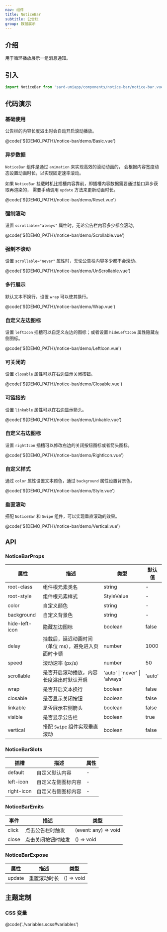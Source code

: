 ```yaml
---
nav: 组件
title: NoticeBar
subtitle: 公告栏
group: 数据展示
---
```


## 介绍

用于循环播放展示一组消息通知。

## 引入

```ts
import NoticeBar from 'sard-uniapp/components/notice-bar/notice-bar.vue'
```

## 代码演示

### 基础使用

公告栏的内容长度溢出时会自动开启滚动播放。

@code('${DEMO_PATH}/notice-bar/demo/Basic.vue')

### 异步数据

`NoticeBar` 组件是通过 `animation` 来实现高效的滚动动画的，
会根据内容宽度动态设置动画时长，以实现固定速率滚动。

如果 `NoticeBar` 挂载时机比插槽内容靠前，即插槽内容数据需要通过接口异步获取再渲染的，
需要手动调用 `update` 方法来更新动画时长。

@code('${DEMO_PATH}/notice-bar/demo/Reset.vue')

### 强制滚动

设置 `scrollable="always"` 属性时，无论公告栏内容多少都会滚动。

@code('${DEMO_PATH}/notice-bar/demo/Scrollable.vue')

### 强制不滚动

设置 `scrollable="never"` 属性时，无论公告栏内容多少都不会滚动。

@code('${DEMO_PATH}/notice-bar/demo/UnScrollable.vue')

### 多行展示

默认文本不换行，设置 `wrap` 可以使其换行。

@code('${DEMO_PATH}/notice-bar/demo/Wrap.vue')

### 自定义左边图标

设置 `leftIcon` 插槽可以自定义左边的图标；或者设置 `hideLeftIcon` 属性隐藏左侧图标。

@code('${DEMO_PATH}/notice-bar/demo/LeftIcon.vue')

### 可关闭的

设置 `closable` 属性可以在右边显示关闭按钮。

@code('${DEMO_PATH}/notice-bar/demo/Closable.vue')

### 可链接的

设置 `linkable` 属性可以在右边显示箭头。

@code('${DEMO_PATH}/notice-bar/demo/Linkable.vue')

### 自定义右边图标

设置 `rightIcon` 插槽可以修改右边的关闭按钮图标或者箭头图标。

@code('${DEMO_PATH}/notice-bar/demo/RightIcon.vue')

### 自定义样式

通过 `color` 属性设置文本颜色，通过 `background` 属性设置背景色。

@code('${DEMO_PATH}/notice-bar/demo/Style.vue')

### 垂直滚动

搭配 `NoticeBar` 和 `Swipe` 组件，可以实现垂直滚动的效果。

@code('${DEMO_PATH}/notice-bar/demo/Vertical.vue')

## API

### NoticeBarProps

| 属性           | 描述                                                | 类型                          | 默认值 |
| -------------- | --------------------------------------------------- | ----------------------------- | ------ |
| root-class     | 组件根元素类名                                      | string                        | -      |
| root-style     | 组件根元素样式                                      | StyleValue                    | -      |
| color          | 自定义颜色                                          | string                        | -      |
| background     | 自定义背景色                                        | string                        | -      |
| hide-left-icon | 隐藏左边图标                                        | boolean                       | false  |
| delay          | 挂载后，延迟动画时间（单位 ms），避免进入页面时卡顿 | number                        | 1000   |
| speed          | 滚动速率 (px/s)                                     | number                        | 50     |
| scrollable     | 是否开启滚动播放，内容长度溢出时默认开启            | 'auto' \| 'never' \| 'always' | 'auto' |
| wrap           | 是否开启文本换行                                    | boolean                       | false  |
| closable       | 是否显示关闭按钮                                    | boolean                       | false  |
| linkable       | 是否展示右侧箭头                                    | boolean                       | false  |
| visible        | 是否显示公告栏                                      | boolean                       | true   |
| vertical       | 搭配 `Swipe` 组件实现垂直滚动                       | boolean                       | false  |

### NoticeBarSlots

| 插槽       | 描述               | 属性 |
| ---------- | ------------------ | ---- |
| default    | 自定义默认内容     | -    |
| left-icon  | 自定义左侧图标内容 | -    |
| right-icon | 自定义右侧图标内容 | -    |

### NoticeBarEmits

| 事件  | 描述               | 类型                 |
| ----- | ------------------ | -------------------- |
| click | 点击公告栏时触发   | (event: any) => void |
| close | 点击关闭按钮时触发 | () => void           |

### NoticeBarExpose

| 属性   | 描述         | 类型       |
| ------ | ------------ | ---------- |
| update | 重置滚动时长 | () => void |

## 主题定制

### CSS 变量

@code('./variables.scss#variables')
